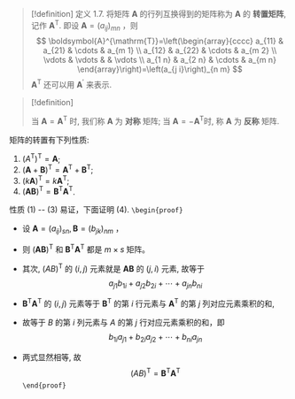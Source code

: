 > [!definition] 定义 1.7. 
> 将矩阵 $\boldsymbol{A}$ 的行列互换得到的矩阵称为 $\boldsymbol{A}$ 的 **转置矩阵**, 记作 $\boldsymbol{A}^{\mathrm{T}}$.
> 即设 $\boldsymbol{A}=\left(a_{i j}\right)_{m n}$ ，则
> $$
> \boldsymbol{A}^{\mathrm{T}}=\left(\begin{array}{cccc}
> a_{11} & a_{21} & \cdots & a_{m 1} \\
> a_{12} & a_{22} & \cdots & a_{m 2} \\
> \vdots & \vdots & & \vdots \\
> a_{1 n} & a_{2 n} & \cdots & a_{m n}
> \end{array}\right)=\left(a_{j i}\right)_{n m}
> $$
> $\boldsymbol{A}^{\mathrm{T}}$ 还可以用 $\boldsymbol{A}^{\prime}$ 来表示. 

> [!definition]
> 
> 当 $\boldsymbol{A}=\boldsymbol{A}^{\mathrm{T}}$ 时, 我们称 $\boldsymbol{A}$ 为 **对称** 矩阵; 
> 当 $\boldsymbol{A}=-\boldsymbol{A}^{\mathrm{T}}$时, 称 $\boldsymbol{A}$ 为 **反称** 矩阵.

矩阵的转置有下列性质:
1.  $\left(A^{\mathrm{T}}\right)^{\mathrm{T}}=\boldsymbol{A}$;
2. $(\boldsymbol{A}+\boldsymbol{B})^{\mathrm{T}}=\boldsymbol{A}^{\mathrm{T}}+\boldsymbol{B}^{\mathrm{T}}$;
3. $(k \boldsymbol{A})^{\mathrm{T}}=k \boldsymbol{A}^{\mathrm{T}}$;
4. $(\boldsymbol{A B})^{\mathrm{T}}=\boldsymbol{B}^{\mathrm{T}} \boldsymbol{A}^{\mathrm{T}}$.

性质 (1) -- (3) 易证，下面证明 (4).
`\begin{proof}`
- 设 $\boldsymbol{A}=\left(a_{i j}\right)_{s n}, \boldsymbol{B}=\left(b_{j k}\right)_{n m}$ ，
- 则 $(\boldsymbol{A B})^{\mathrm{T}}$ 和 $\boldsymbol{B}^{\mathrm{T}} \boldsymbol{A}^{\mathrm{T}}$ 都是 $m \times s$ 矩阵。

- 其次, $(A B)^{\mathrm{T}}$ 的 $(i, j)$ 元素就是 $\boldsymbol{A B}$ 的 $(j, i)$ 元素, 故等于
$$
a_{j 1} b_{1 i}+a_{j 2} b_{2 i}+\cdots+a_{j n} b_{n i}
$$
- $\boldsymbol{B}^{\mathrm{T}} \boldsymbol{A}^{\mathrm{T}}$ 的 $(i, j)$ 元素等于 $\boldsymbol{B}^{\mathrm{T}}$ 的第 $i$ 行元素与 $\boldsymbol{A}^{\mathrm{T}}$ 的第 $j$ 列对应元素乘积的和,
- 故等于 $B$ 的第 $i$ 列元素与 $A$ 的第 $j$ 行对应元素乘积的和，即
$$
b_{1 i} a_{j 1}+b_{2 i} a_{j 2}+\cdots+b_{n i} a_{j n}
$$
- 两式显然相等, 故
$$(A B)^{\mathrm{T}}=\boldsymbol{B}^{\mathrm{T}} \boldsymbol{A}^{\mathrm{T}}$$
`\end{proof}`